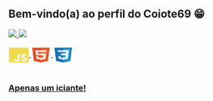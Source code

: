 ## Bem-vindo(a) ao perfil do Coiote69 😁

 <div>
   <a href="https://github.com/Coiote69">
   <img height="180em" src="https://github-readme-stats.vercel.app/api?username=Coiote69&show_icons=true&theme=synthwave&include_all_commits=true&count_private=true"/>
   <img height="180em" src="https://github-readme-stats.vercel.app/api/top-langs/?username=Coiote69&layout=compact&langs_count=6&theme=synthwave"/>
</div>
    
<div style="display: inline_block"><br>
  <img align="center" alt="Js" height="30" width="40" src="https://raw.githubusercontent.com/devicons/devicon/master/icons/javascript/javascript-plain.svg">
  <img align="center" alt="HTML" height="30" width="40" src="https://raw.githubusercontent.com/devicons/devicon/master/icons/html5/html5-original.svg">
  <img align="center" alt="CSS" height="30" width="40" src="https://raw.githubusercontent.com/devicons/devicon/master/icons/css3/css3-original.svg">
</div>
 
<br>
 
### Apenas um iciante!
 
<div> 
  
